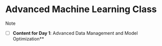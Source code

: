 # Advanced Machine Learning Class

> [!note]
 - [ ] __Content for Day 1__: Advanced Data Management and Model Optimization** 

